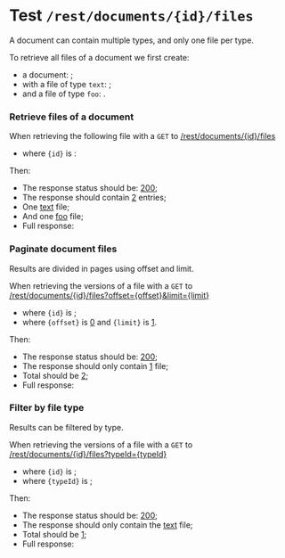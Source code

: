 # Test `/rest/documents/{id}/files`

A document can contain multiple types, and only one file per type. 

To retrieve all files of a document we first create:

[ ](- "createDocumentWithTwoFiles()")

 - a document: [ ](- "c:echo=getDocId()");
 - with a file of type `text`: [ ](- "c:echo=getTextFileId()");
 - and a file of type `foo`: [ ](- "c:echo=getFooFileId()").

### Retrieve files of a document
When retrieving the following file with a `GET` to [/rest/documents/{id}/files](- "#getEndpoint") 

 - where `{id}` is [ ](- "c:echo=getDocId()"):

[ ](- "#retrieveResult=retrieve(#getEndpoint, getDocId())")

Then:

 - The response status should be: [200](- "?=#retrieveResult.status");
 - The response should contain [2](- "?=#retrieveResult.count") entries;
 - One [text](- "?=#retrieveResult.type1") file;
 - And one [foo](- "?=#retrieveResult.type2") file;
 - Full response:

[ ](- "ext:embed=#retrieveResult.body")


### Paginate document files
Results are divided in pages using offset and limit.

When retrieving the versions of a file with a `GET` to [/rest/documents/{id}/files?offset={offset}&limit={limit}](- "#getEndpoint") 

 - where `{id}` is [ ](- "ext:embed=code(getDocId())");
 - where `{offset}` is [0](- "#offset") and `{limit}` is [1](- "#limit").

[ ](- "#paginateResult=paginate(#getEndpoint, getDocId(), #offset, #limit)")

Then:

 - The response status should be: [200](- "?=#paginateResult.status");
 - The response should only contain [1](- "?=#paginateResult.size") file;
 - Total should be [2](- "?=#paginateResult.total");
 - Full response:

[ ](- "ext:embed=#paginateResult.body")

### Filter by file type
Results can be filtered by type.

When retrieving the versions of a file with a `GET` to [/rest/documents/{id}/files?typeId={typeId}](- "#getEndpoint") 

 - where `{id}` is [ ](- "ext:embed=code(getDocId())");
 - where `{typeId}` is [ ](- "ext:embed=code(getTextTypeId())");

[ ](- "#paginateResult=filter(#getEndpoint, getDocId(), getTextTypeId(), getTextFileId())")

Then:

 - The response status should be: [200](- "?=#paginateResult.status");
 - The response should only contain the [text](- "?=#paginateResult.hasOld") file;
 - Total should be [1](- "?=#paginateResult.total");
 - Full response:

[ ](- "ext:embed=#paginateResult.body")
